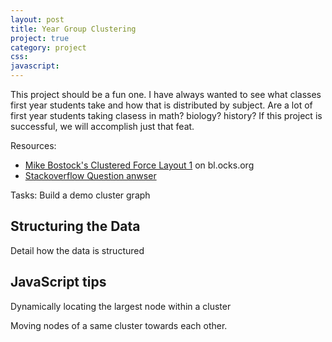 ```yaml
---
layout: post
title: Year Group Clustering 
project: true
category: project
css: 
javascript:
---
```

This project should be a fun one. I have always wanted to see what classes first year students take and how that is distributed by subject. Are a lot of first year students taking clasess in math? biology? history? If this project is successful, we will accomplish just that feat. 

Resources: 

* [Mike Bostock's Clustered Force Layout 1](http://bl.ocks.org/mbostock/1747543) on bl.ocks.org
* [Stackoverflow Question anwser](http://stackoverflow.com/questions/23022429/create-node-clusters-focal-points-by-data-attribute-in-d3)

Tasks: Build a demo cluster graph


<div id="svg"></div>

## Structuring the Data 

Detail how the data is structured 

## JavaScript tips 

Dynamically locating the largest node within a cluster 

Moving nodes of a same cluster towards each other. 

<style>
.link {
    stroke: #777;
    stroke-width: 2px;
}
</style>



<!-- load d3 --> 
<script src="{{ site.baseurl }}/projects/instruction-network/d3/d3.min.js"></script>
<script>
//canvas size 
var width = 500,
    height = 500,
    padding = 10,
    clusterPadding =5,
    maxRadius = 40;

var data = {
	"nodes":[
		{
			"index": 0, 
			"color": "red", 
			"size": 50, 
			"labal": "class", 
			"cluster": "MA"
		},
		{
			"index": 1, 
			"color": "red", 
			"size": 3, 
			"labal": "class 1",
			"cluster": "MA"
		},
		{
			"index": 2, 
			"color": "blue", 
			"size": 10, 
			"labal": "class 2",
			"cluster": "BIO"
		},
		{
			"index": 3, 
			"color": "blue", 
			"size": 5, 
			"labal": "class 3",
			"cluster": "BIO"
		},
		{
			"index": 4, 
			"color": "blue", 
			"size": 5, 
			"labal": "class 3",
			"cluster": "BIO"
		},
		{
			"index": 5, 
			"color": "orange", 
			"size": 39, 
			"labal": "class 3",
			"cluster": "CHEM"
		}, 
		{
			"index": 6, 
			"color": "orange", 
			"size": 9, 
			"labal": "class 3",
			"cluster": "CHEM"
		},
		{
			"index": 7, 
			"color": "green", 
			"size": 9, 
			"labal": "class 3",
			"cluster": "SPAN"
		}
		],
	"links":[
		{
			"source":0,
			"target":1
		}]
	}; 

	//add svg to dom 
	var svg = d3.select("#svg").append("svg")
    			.attr("width", width)
    			.attr("height", height);

	//load d3 force 
	var force = d3.layout.force()
				.size([width, height]) //size
				.gravity(0.4) //gravity
				.charge(function(d){ return  d.size * -30 }) //charge between elements
				.nodes(data.nodes)
				.on("tick", tick)
				.on("end", end)
				.start(); 


	//draw nodes - issue with x, y 
	var node = svg.selectAll('.node')
					.data(data.nodes)
					.enter().append('circle')
					.attr('class','node')
					.attr('class',function(d) {return d.cluster})
					.attr('r', function(d) { return d.size; })
					.style('fill',function(d) {return d.color})
					.style('stroke',function(d) {return d.color})
					.call(force.drag);
/*
	var clusters = d3.nest()
					.key(function(d){ return d.cluster;})
					.map(data.nodes);
	
	var clusters = [{ cluster : index of biggest node },
					{ cluster : index of biggest node}]
					var center = d3.entries(clusters); 


	console.log(clusters); 


	//console.log("size " + data.nodes[i].size);
		//clusters[data.nodes[i].cluster] = data.nodes[i].size;
		console.log("cluster " + typeof(clusters[data.nodes[i].cluster]) + clusters[data.nodes[i].cluster]);

	console.log("clusters size" + clusters[data.nodes[i].cluster]);
		console.log("size " + typeof(data.nodes[i].size) + data.nodes[i].size);
		
		//clusters[data.nodes[i].cluster] = data.nodes[i].size;
		console.log("cluster in data.nodes " + data.nodes[i].cluster)
		console.log("cluster in clusters " + clusters[data.nodes[i].cluster])
			

*/

	
	//build clusters object to hold cluster name and largest node
	var clusters = {};
		for (i in data.nodes){
		if(typeof(clusters[data.nodes[i].cluster]) === "undefined" ){
			clusters[data.nodes[i].cluster] = 0; 
			console.log("zero for " + data.nodes[i].cluster);
		}
		if(data.nodes[i].size > clusters[data.nodes[i].cluster]){
			clusters[data.nodes[i].cluster] = data.nodes[i].size;
			console.log(data.nodes[i].cluster + " is now " + data.nodes[i].size);
		} 
	}
		
	//turn force on and sent function for each tick
	function tick(e){
		var k = e.alpha * .1;
		var c = {}; 
	  	data.nodes.forEach(function(n) {
	  		 if(clusters[n.cluster] == n.size){
	  		 	c[n.cluster] = {"x": n.x, "y":n.y};
	  		 } 
	    	n.x += (c[n.cluster].x - n.x) * k;
	    	n.y += (c[n.cluster].y - n.y) * k;
  	  	});
		
   		node.attr("cx", function(d) { return d.x; })
      		.attr("cy", function(d) { return d.y; });
  
	}

	function end(e){
		//alert(data.nodes);
	}
	// Move d to be adjacent to the cluster node.

</script>